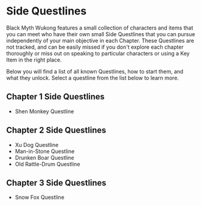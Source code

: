 # Side Questlines

Black Myth Wukong features a small collection of characters and items that you can meet who have their own small Side Questlines that you can pursue independently of your main objective in each Chapter. These Questlines are not tracked, and can be easily missed if you don't explore each chapter thoroughly or miss out on speaking to particular characters or using a Key Item in the right place. 

Below you will find a list of all known Questlines, how to start them, and what they unlock. Select a questline from the list below to learn more. 

## Chapter 1 Side Questlines

  * Shen Monkey Questline

## Chapter 2 Side Questlines

  * Xu Dog Questline
  * Man-in-Stone Questline
  * Drunken Boar Questline
  * Old Rattle-Drum Questline

## Chapter 3 Side Questlines

  * Snow Fox Questline

